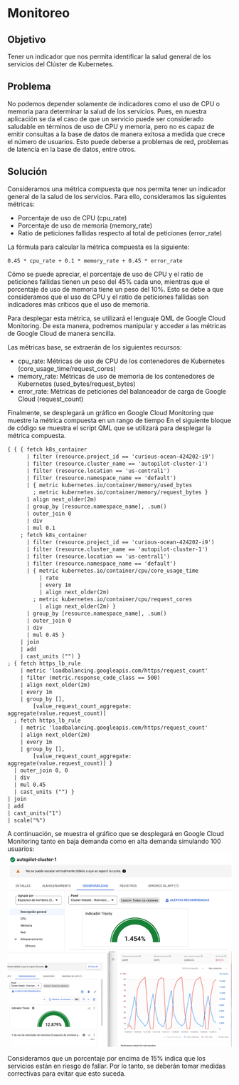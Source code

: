 # Monitoreo

## Objetivo

Tener un indicador que nos permita identificar la salud general de los servicios del Clúster de Kubernetes.

## Problema

No podemos depender solamente de indicadores como el uso de CPU o memoria para determinar la salud de los servicios.
Pues, en nuestra aplicación se da el caso de que un servicio puede ser considerado saludable en términos de uso de CPU y
memoria, pero no es capaz de emitir consultas a la base de datos de manera exitosa a medida que crece el número de
usuarios. Esto puede deberse a problemas de red, problemas de latencia en la base de datos, entre otros.

## Solución

Consideramos una métrica compuesta que nos permita tener un indicador general de la salud de los servicios. Para ello,
consideramos las siguientes métricas:

- Porcentaje de uso de CPU (cpu_rate)
- Porcentaje de uso de memoria (memory_rate)
- Ratio de peticiones fallidas respecto al total de peticiones (error_rate)

La fórmula para calcular la métrica compuesta es la siguiente:

```shell
0.45 * cpu_rate + 0.1 * memory_rate + 0.45 * error_rate
```

Cómo se puede apreciar, el porcentaje de uso de CPU y el ratio de peticiones fallidas tienen un peso del 45% cada uno,
mientras que el porcentaje de uso de memoria tiene un peso del 10%. Esto se debe a que consideramos que el uso de CPU y
el ratio de peticiones fallidas son indicadores más críticos que el uso de memoria.

Para desplegar esta métrica, se utilizará el lenguaje QML de Google Cloud Monitoring. De esta manera, podremos manipular
y acceder
a las métricas de Google Cloud de manera sencilla.

Las métricas base, se extraerán de los siguientes recursos:

- cpu_rate: Métricas de uso de CPU de los contenedores de Kubernetes (core_usage_time/request_cores)
- memory_rate: Métricas de uso de memoria de los contenedores de Kubernetes (used_bytes/request_bytes)
- error_rate: Métricas de peticiones del balanceador de carga de Google Cloud (request_count)

Finalmente, se desplegará un gráfico en Google Cloud Monitoring que muestre la métrica compuesta en un rango de tiempo
En el siguiente bloque de código se muestra el script QML que se utilizará para desplegar la métrica compuesta.

```shell
{ { { fetch k8s_container
      | filter (resource.project_id == 'curious-ocean-424202-i9')
      | filter (resource.cluster_name == 'autopilot-cluster-1')
      | filter (resource.location == 'us-central1')
      | filter (resource.namespace_name == 'default')
      | { metric kubernetes.io/container/memory/used_bytes
        ; metric kubernetes.io/container/memory/request_bytes }
      | align next_older(2m)
      | group_by [resource.namespace_name], .sum()
      | outer_join 0
      | div
      | mul 0.1
    ; fetch k8s_container
      | filter (resource.project_id == 'curious-ocean-424202-i9')
      | filter (resource.cluster_name == 'autopilot-cluster-1')
      | filter (resource.location == 'us-central1')
      | filter (resource.namespace_name == 'default')
      | { metric kubernetes.io/container/cpu/core_usage_time
          | rate
          | every 1m
          | align next_older(2m)
        ; metric kubernetes.io/container/cpu/request_cores
          | align next_older(2m) }
      | group_by [resource.namespace_name], .sum()
      | outer_join 0
      | div
      | mul 0.45 }
    | join
    | add
    | cast_units ("") }
; { fetch https_lb_rule
    | metric 'loadbalancing.googleapis.com/https/request_count'
    | filter (metric.response_code_class == 500)
    | align next_older(2m)
    | every 1m
    | group_by [],
        [value_request_count_aggregate: aggregate(value.request_count)]
  ; fetch https_lb_rule
    | metric 'loadbalancing.googleapis.com/https/request_count'
    | align next_older(2m)
    | every 1m
    | group_by [],
        [value_request_count_aggregate: aggregate(value.request_count)] }
  | outer_join 0, 0
  | div
  | mul 0.45
  | cast_units ("") }
| join
| add
| cast_units("1")
| scale("%")
```

A continuación, se muestra el gráfico que se desplegará en Google Cloud Monitoring tanto en baja demanda como en alta
demanda simulando 100 usuarios:
![img_12.png](img_12.png)
![img_13.png](img_13.png)

Consideramos que un porcentaje por encima de 15% indica que los servicios están en riesgo de fallar. Por lo tanto, se
deberán tomar medidas correctivas para evitar que esto suceda.
